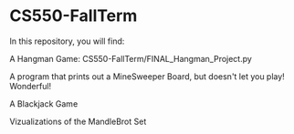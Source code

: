 # CS550-FallTerm

In this repository, you will find:

A Hangman Game: CS550-FallTerm/FINAL_Hangman_Project.py

A program that prints out a MineSweeper Board, but doesn't let you play! Wonderful!

A Blackjack Game

Vizualizations of the MandleBrot Set

